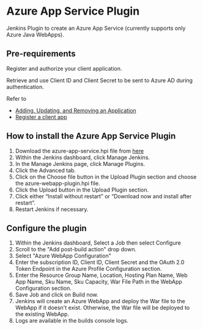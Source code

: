 # Azure App Service Plugin


Jenkins Plugin to create an Azure App Service (currently supports only Azure Java WebApps).

## Pre-requirements
Register and authorize your client application.

Retrieve and use Client ID and Client Secret to be sent to Azure AD during authentication.

Refer to
  * [Adding, Updating, and Removing an Application](https://msdn.microsoft.com/en-us/library/azure/dn132599.aspx) 
  * [Register a client app](https://msdn.microsoft.com/en-us/dn877542.asp)

## How to install the Azure App Service Plugin
1. Download the azure-app-service.hpi file from [here](https://github.com/Microsoft/azure-webapp-plugin/blob/master/install/azure-webapp-plugin.hpi)
1. Within the Jenkins dashboard, click Manage Jenkins.
2. In the Manage Jenkins page, click Manage Plugins.
3. Click the Advanced tab.
4. Click on the Choose file button in the Upload Plugin section and choose the azure-webapp-plugin.hpi file.
5. Click the Upload button in the Upload Plugin section.
6. Click either “Install without restart” or “Download now and install after restart”.
7. Restart Jenkins if necessary.

## Configure the plugin
1. Within the Jenkins dashboard, Select a Job then select Configure
2. Scroll to the "Add post-build action" drop down.  
3. Select "Azure WebApp Configuration" 
4. Enter the subscription ID, Client ID, Client Secret and the OAuth 2.0 Token Endpoint in the Azure Profile Configuration section.
5. Enter the Resource Group Name, Location, Hosting Plan Name, Web App Name, Sku Name, Sku Capacity, War File Path in the WebApp Configuration section.
7. Save Job and click on Build now.
8. Jenkins will create an Azure WebApp and deploy the War file to the WebApp if it doesn't exist.  Otherwise, the War file will be deployed to the existing WebApp. 
9. Logs are available in the builds console logs.


 
